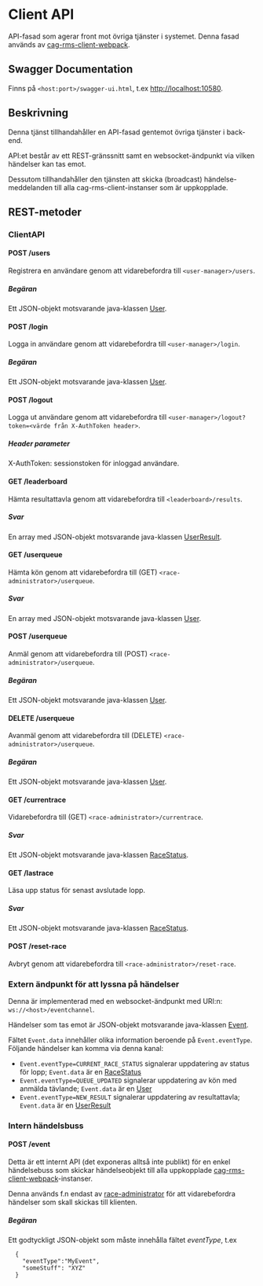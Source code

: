Client API
==========
API-fasad som agerar front mot övriga tjänster i systemet. 
Denna fasad används av [cag-rms-client-webpack](../cag-rms-client-webpack/README.md).

Swagger Documentation
---------------------
Finns på `<host:port>/swagger-ui.html`, t.ex [http://localhost:10580]().

Beskrivning
-------------
Denna tjänst tillhandahåller en API-fasad gentemot övriga tjänster i back-end.

API:et består av ett REST-gränssnitt samt en websocket-ändpunkt via vilken händelser kan tas emot.

Dessutom tillhandahåller den tjänsten att skicka (broadcast) händelse-meddelanden
till alla cag-rms-client-instanser som är uppkopplade.

REST-metoder
-----------------------
### ClientAPI

#### POST /users
Registrera en användare genom att vidarebefordra till `<user-manager>/users`.

##### Begäran
Ett JSON-objekt motsvarande java-klassen [User](../client-api/src/main/java/se/cag/labs/cagrms/clientapi/service/User.java).

#### POST /login
Logga in användare genom att vidarebefordra till `<user-manager>/login`.

##### Begäran
Ett JSON-objekt motsvarande java-klassen [User](../client-api/src/main/java/se/cag/labs/cagrms/clientapi/service/User.java).

#### POST /logout
Logga ut användare genom att vidarebefordra till `<user-manager>/logout?token=<värde från X-AuthToken header>`.

##### Header parameter
X-AuthToken: sessionstoken för inloggad användare.

#### GET /leaderboard
Hämta resultattavla genom att vidarebefordra till `<leaderboard>/results`.

##### Svar
En array med JSON-objekt motsvarande java-klassen [UserResult](../client-api/src/main/java/se/cag/labs/cagrms/clientapi/service/UserResult.java).

#### GET /userqueue
Hämta kön genom att vidarebefordra till (GET) `<race-administrator>/userqueue`.

##### Svar
En array med JSON-objekt motsvarande java-klassen [User](../client-api/src/main/java/se/cag/labs/cagrms/clientapi/service/User.java).

#### POST /userqueue
Anmäl genom att vidarebefordra till (POST) `<race-administrator>/userqueue`.

##### Begäran
Ett JSON-objekt motsvarande java-klassen [User](../client-api/src/main/java/se/cag/labs/cagrms/clientapi/service/User.java).

#### DELETE /userqueue
Avanmäl genom att vidarebefordra till (DELETE) `<race-administrator>/userqueue`.

##### Begäran
Ett JSON-objekt motsvarande java-klassen [User](../client-api/src/main/java/se/cag/labs/cagrms/clientapi/service/User.java).

#### GET /currentrace
Vidarebefordra till (GET) `<race-administrator>/currentrace`.

##### Svar
Ett JSON-objekt motsvarande java-klassen [RaceStatus](../client-api/src/main/java/se/cag/labs/cagrms/clientapi/service/RaceStatus.java).

#### GET /lastrace
Läsa upp status för senast avslutade lopp.

##### Svar
Ett JSON-objekt motsvarande java-klassen [RaceStatus](../client-api/src/main/java/se/cag/labs/cagrms/clientapi/service/RaceStatus.java).

#### POST /reset-race
Avbryt genom att vidarebefordra till `<race-administrator>/reset-race`.

### Extern ändpunkt för att lyssna på händelser
Denna är implementerad med en websocket-ändpunkt med URI:n: `ws://<host>/eventchannel`.

Händelser som tas emot är JSON-objekt motsvarande java-klassen [Event](../race-administrator/src/main/java/se/cag/labs/raceadmin/peerservices/Event.java).
 
Fältet `Event.data` innehåller olika information beroende på `Event.eventType`. 
Följande händelser kan komma via denna kanal:

- `Event.eventType=CURRENT_RACE_STATUS` signalerar uppdatering av status för lopp; `Event.data` är en [RaceStatus](../race-administrator/src/main/java/se/cag/labs/raceadmin/RaceStatus.java)
- `Event.eventType=QUEUE_UPDATED` signalerar uppdatering av kön med anmälda tävlande; `Event.data` är en [User](../race-administrator/src/main/java/se/cag/labs/raceadmin/User.java)
- `Event.eventType=NEW_RESULT` signalerar uppdatering av resultattavla; `Event.data` är en [UserResult](../race-administrator/src/main/java/se/cag/labs/raceadmin/UserResult.java)

### Intern händelsbuss

#### POST /event
Detta är ett internt API (det exponeras alltså inte publikt) för en enkel händelsebuss som skickar händelseobjekt till alla uppkopplade [cag-rms-client-webpack](../cag-rms-client-webpack/README.md)-instanser.

Denna används f.n endast av [race-administrator](../race-administrator/README.md) för att vidarebefordra händelser som skall skickas till klienten. 

##### Begäran
Ett godtyckligt JSON-objekt som måste innehålla fältet _eventType_, t.ex

      {
        "eventType":"MyEvent",
        "someStuff": "XYZ"
      }
